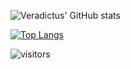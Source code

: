 ![Veradictus' GitHub stats](https://github-readme-stats.vercel.app/api?username=Veradictus&show_icons=true&theme=radical&count_private=true)

[![Top Langs](https://github-readme-stats.vercel.app/api/top-langs/?username=Veradictus&layout=compact&theme=radical)](https://github.com/anuraghazra/github-readme-stats)

![visitors](https://visitor-badge.laobi.icu/badge?page_id=Veradictus.Veradictus)


<!--
**Veradictus/Veradictus** is a ✨ _special_ ✨ repository because its `README.md` (this file) appears on your GitHub profile.

Here are some ideas to get you started:

- 🔭 I’m currently working on ...
- 🌱 I’m currently learning ...
- 👯 I’m looking to collaborate on ...
- 🤔 I’m looking for help with ...
- 💬 Ask me about ...
- 📫 How to reach me: ...
- 😄 Pronouns: ...
- ⚡ Fun fact: ...
-->
